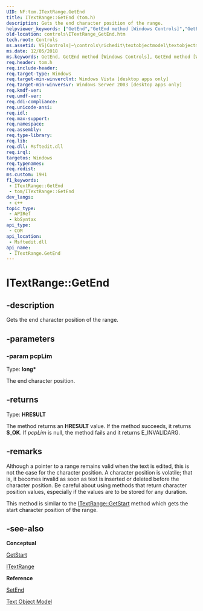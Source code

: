 ```yaml
---
UID: NF:tom.ITextRange.GetEnd
title: ITextRange::GetEnd (tom.h)
description: Gets the end character position of the range.
helpviewer_keywords: ["GetEnd","GetEnd method [Windows Controls]","GetEnd method [Windows Controls]","ITextRange interface","ITextRange interface [Windows Controls]","GetEnd method","ITextRange.GetEnd","ITextRange::GetEnd","_win32_ITextRange_GetEnd","_win32_ITextRange_GetEnd_cpp","controls.ITextRange_GetEnd","controls._win32_ITextRange_GetEnd","tom/ITextRange::GetEnd"]
old-location: controls\ITextRange_GetEnd.htm
tech.root: Controls
ms.assetid: VS|Controls|~\controls\richedit\textobjectmodel\textobjectmodelreference\textobjectmodelinterfaces\getend.htm
ms.date: 12/05/2018
ms.keywords: GetEnd, GetEnd method [Windows Controls], GetEnd method [Windows Controls],ITextRange interface, ITextRange interface [Windows Controls],GetEnd method, ITextRange.GetEnd, ITextRange::GetEnd, _win32_ITextRange_GetEnd, _win32_ITextRange_GetEnd_cpp, controls.ITextRange_GetEnd, controls._win32_ITextRange_GetEnd, tom/ITextRange::GetEnd
req.header: tom.h
req.include-header: 
req.target-type: Windows
req.target-min-winverclnt: Windows Vista [desktop apps only]
req.target-min-winversvr: Windows Server 2003 [desktop apps only]
req.kmdf-ver: 
req.umdf-ver: 
req.ddi-compliance: 
req.unicode-ansi: 
req.idl: 
req.max-support: 
req.namespace: 
req.assembly: 
req.type-library: 
req.lib: 
req.dll: Msftedit.dll
req.irql: 
targetos: Windows
req.typenames: 
req.redist: 
ms.custom: 19H1
f1_keywords:
 - ITextRange::GetEnd
 - tom/ITextRange::GetEnd
dev_langs:
 - c++
topic_type:
 - APIRef
 - kbSyntax
api_type:
 - COM
api_location:
 - Msftedit.dll
api_name:
 - ITextRange.GetEnd
---
```


# ITextRange::GetEnd


## -description

Gets the end character position of the range.

## -parameters

### -param pcpLim

Type: <b>long*</b>

The end character position.

## -returns

Type: <b>HRESULT</b>

The method returns an <b>HRESULT</b> value. If the method succeeds, it returns <b>S_OK</b>. If <i>pcpLim</i> is null, the method fails and it returns E_INVALIDARG.

## -remarks

Although a pointer to a range remains valid when the text is edited, this is not the case for the 
				character position. A 
				character position is volatile; that is, it becomes invalid as soon as text is inserted or deleted before the 
				character position. Be careful about using methods that return 
				character position values, especially if the values are to be stored for any duration. 

This method is similar to the <a href="https://docs.microsoft.com/windows/desktop/api/tom/nf-tom-itextrange-getstart">ITextRange::GetStart</a> method which gets the start character position of the range.

## -see-also

<b>Conceptual</b>



<a href="https://docs.microsoft.com/windows/desktop/api/tom/nf-tom-itextrange-getstart">GetStart</a>



<a href="https://docs.microsoft.com/windows/desktop/api/tom/nn-tom-itextrange">ITextRange</a>



<b>Reference</b>



<a href="https://docs.microsoft.com/windows/desktop/api/tom/nf-tom-itextrange-setend">SetEnd</a>



<a href="https://docs.microsoft.com/windows/desktop/Controls/text-object-model">Text Object Model</a>

